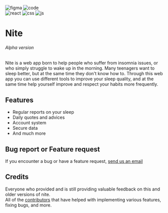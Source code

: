 ![figma](https://img.shields.io/badge/Figma-F24E1E?style=for-the-badge&logo=figma&logoColor=white)
![code](https://img.shields.io/badge/Visual_Studio_Code-0078D4?style=for-the-badge&logo=visual%20studio%20code&logoColor=white)
</br>
![react](https://img.shields.io/badge/React-20232A?style=for-the-badge&logo=react&logoColor=61DAFB)
![css](https://img.shields.io/badge/CSS3-1572B6?style=for-the-badge&logo=css3&logoColor=white)
![js](https://img.shields.io/badge/JavaScript-323330?style=for-the-badge&logo=javascript&logoColor=F7DF1E)

# Nite
###### Alpha version


Nite is a web app born to help people who suffer from insomnia issues, or who simply struggle to wake up in the morning. 
Many teenagers want to sleep better, but at the same time they don't know how to. Through this web app you can use different tools to improve your sleep quality, and at the same time help yourself improve and respect your habits more frequently.

## Features

<ul>
  <li>Regular reports on your sleep</li>
  <li>Daily quotes and advices</li>
  <li>Account system</li>
  <li>Secure data</li>
  <li>And much more</li>
</ul>

## Bug report or Feature request

If you encounter a bug or have a feature request, [send us an email](mailto:info@nite.is)

## Credits

Everyone who provided and is still providing valuable feedback on this and older versions of nite.</br>
All of the [contributors](https://github.com/nite-app/nite-web/graphs/contributors) that have helped with implementing various features, fixing bugs, and more.
